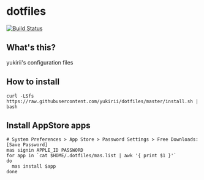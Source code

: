 # dotfiles

[![Build Status](https://travis-ci.org/yukirii/dotfiles.svg?branch=master)](https://travis-ci.org/yukirii/dotfiles)

## What's this?
yukirii's configuration files

## How to install

```
curl -LSfs https://raw.githubusercontent.com/yukirii/dotfiles/master/install.sh | bash
```

## Install AppStore apps

```
# System Preferences > App Store > Password Settings > Free Downloads: [Save Password]
mas signin APPLE_ID PASSWORD
for app in `cat $HOME/.dotfiles/mas.list | awk '{ print $1 }'`
do
  mas install $app
done
```
